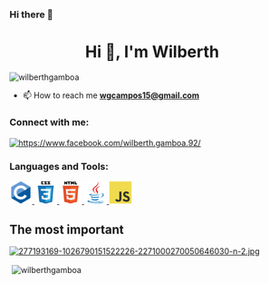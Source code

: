 ### Hi there 👋

<!--
**WilberthGamboa/WilberthGamboa** is a ✨ _special_ ✨ repository because its `README.md` (this file) appears on your GitHub profile.

Here are some ideas to get you started:

- 🔭 I’m currently working on ...
- 🌱 I’m currently learning ...
- 👯 I’m looking to collaborate on ...
- 🤔 I’m looking for help with ...
- 💬 Ask me about ...
- 📫 How to reach me: ...
- 😄 Pronouns: ...
- ⚡ Fun fact: ...
-->
<h1 align="center">Hi 👋, I'm Wilberth</h1>
<p align="left"> <img src="https://komarev.com/ghpvc/?username=wilberthgamboa&label=Profile%20views&color=0e75b6&style=flat" alt="wilberthgamboa" /> </p>

- 📫 How to reach me **wgcampos15@gmail.com**

<h3 align="left">Connect with me:</h3>
<p align="left">
<a href="https://fb.com/https://www.facebook.com/wilberth.gamboa.92/" target="blank"><img align="center" src="https://raw.githubusercontent.com/rahuldkjain/github-profile-readme-generator/master/src/images/icons/Social/facebook.svg" alt="https://www.facebook.com/wilberth.gamboa.92/" height="30" width="40" /></a>
</p>

<h3 align="left">Languages and Tools:</h3>
<p align="left"> <a href="https://www.cprogramming.com/" target="_blank" rel="noreferrer"> <img src="https://raw.githubusercontent.com/devicons/devicon/master/icons/c/c-original.svg" alt="c" width="40" height="40"/> </a> <a href="https://www.w3schools.com/css/" target="_blank" rel="noreferrer"> <img src="https://raw.githubusercontent.com/devicons/devicon/master/icons/css3/css3-original-wordmark.svg" alt="css3" width="40" height="40"/> </a> <a href="https://www.w3.org/html/" target="_blank" rel="noreferrer"> <img src="https://raw.githubusercontent.com/devicons/devicon/master/icons/html5/html5-original-wordmark.svg" alt="html5" width="40" height="40"/> </a> <a href="https://www.java.com" target="_blank" rel="noreferrer"> <img src="https://raw.githubusercontent.com/devicons/devicon/master/icons/java/java-original.svg" alt="java" width="40" height="40"/> </a> <a href="https://developer.mozilla.org/en-US/docs/Web/JavaScript" target="_blank" rel="noreferrer"> <img src="https://raw.githubusercontent.com/devicons/devicon/master/icons/javascript/javascript-original.svg" alt="javascript" width="40" height="40"/> </a> </p>

## The most important 
[![277193169-1026790151522226-2271000270050646030-n-2.jpg](https://i.postimg.cc/wTLr9PQG/277193169-1026790151522226-2271000270050646030-n-2.jpg)](https://postimg.cc/3dr1Bt6X)
<p>&nbsp;<img align="center" src="https://github-readme-stats.vercel.app/api?username=wilberthgamboa&show_icons=true&locale=en" alt="wilberthgamboa" /></p>

